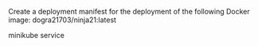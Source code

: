 Create a deployment manifest for the deployment of the following Docker image: 
dogra21703/ninja21:latest

minikube service <svc name>